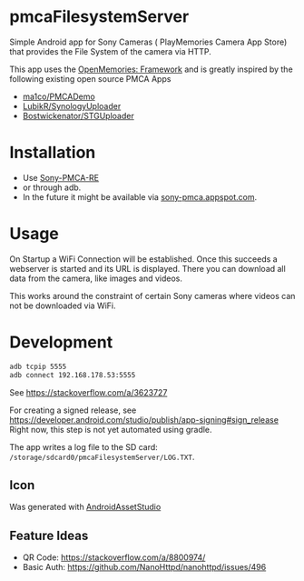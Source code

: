 pmcaFilesystemServer
====

Simple Android app for Sony Cameras ( PlayMemories Camera App Store) that provides the File System 
of the camera via HTTP.

This app uses the [OpenMemories: Framework](https://github.com/ma1co/OpenMemories-Framework) and is 
greatly inspired by the following existing open source PMCA Apps

* [ma1co/PMCADemo](https://github.com/ma1co/PMCADemo)
* [LubikR/SynologyUploader](https://github.com/LubikR/SynologyUploader)
* [Bostwickenator/STGUploader](https://github.com/Bostwickenator/STGUploader)

# Installation 

* Use [Sony-PMCA-RE](https://github.com/ma1co/Sony-PMCA-RE) 
* or through adb.
* In the future it might be available via [sony-pmca.appspot.com](https://sony-pmca.appspot.com/apps). 

# Usage

On Startup a WiFi Connection will be established. Once this succeeds a webserver is started 
and its URL is displayed. There you can download all data from the camera, like images and videos.

This works around the constraint of certain Sony cameras where videos can not be downloaded via WiFi.

# Development

```bash
adb tcpip 5555
adb connect 192.168.178.53:5555
```

See https://stackoverflow.com/a/3623727

For creating a signed release, see https://developer.android.com/studio/publish/app-signing#sign_release  
Right now, this step is not yet automated using gradle.

The app writes a log file to the SD card: `/storage/sdcard0/pmcaFilesystemServer/LOG.TXT`.

## Icon

Was generated with 
[AndroidAssetStudio](https://romannurik.github.io/AndroidAssetStudio/icons-launcher.html#foreground.type=text&foreground.text.text=HTTP%20FS&foreground.text.font=Allerta%20Stencil&foreground.space.trim=1&foreground.space.pad=0.1&foreColor=rgba(96%2C%20125%2C%20139%2C%200)&backColor=rgb(139%2C%20195%2C%2074)&crop=0&backgroundShape=square&effects=none&name=ic_launcher) 

## Feature Ideas

* QR Code: https://stackoverflow.com/a/8800974/
* Basic Auth: https://github.com/NanoHttpd/nanohttpd/issues/496